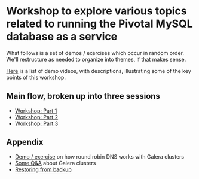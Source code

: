 # Workshop to explore various topics related to running the Pivotal MySQL database as a service

What follows is a set of demos / exercises which occur in random order.
We'll restructure as needed to organize into themes, if that makes sense.

[Here](./video_list.md) is a list of demo videos, with descriptions, illustrating some of the key
points of this workshop.

## Main flow, broken up into three sessions

* [Workshop: Part 1](./workshop_01.md)
* [Workshop: Part 2](./workshop_02.md)
* [Workshop: Part 3](./workshop_03.md)

## Appendix

* [Demo / exercise](./galera_demo_round_robin.md) on how round robin DNS works with Galera clusters
* [Some Q&A](./galera_questions_answers.md) about Galera clusters
* [Restoring from backup](./restore_from_backup.md)

